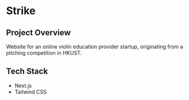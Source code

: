 # Strike
## Project Overview
Website for an online violin education provider startup, originating from a pitching competition in HKUST.
## Tech Stack
* Next.js
* Tailwind CSS
